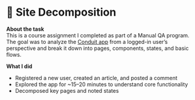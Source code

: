 # 👀 Site Decomposition

**About the task**  
This is a course assignment I completed as part of a Manual QA program.    
The goal was to analyze the [Conduit app](https://conduit.mate.academy/) from a logged-in user’s perspective and break it down into pages, components, states, and basic flows.


**What I did**  
- Registered a new user, created an article, and posted a comment  
- Explored the app for ~15–20 minutes to understand core functionality  
- Decomposed key pages and noted states
